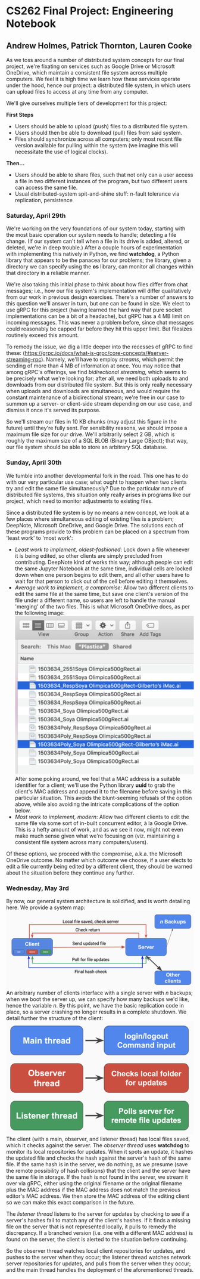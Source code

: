 # CS262 Final Project: Engineering Notebook
## Andrew Holmes, Patrick Thornton, Lauren Cooke

As we toss around a number of distributed system concepts for our final project, we're fixating on services such as Google Drive or Microsoft OneDrive, which maintain a consistent file system across multiple computers. We feel it is high time we learn how these services operate under the hood, hence our project: a distributed file system, in which users can upload files to access at any time from any computer.

We'll give ourselves multiple tiers of development for this project:

**First Steps**
 - Users should be able to upload (push) files to a distributed file system.
 - Users should then be able to download (pull) files from said system.
 - Files should synchronize across all computers; only most recent file version available for pulling within the system (we imagine this will necessitate the use of logical clocks).

**Then...**
- Users should be able to share files, such that not only can a user access a file in two different instances of the program, but two different users can access the same file.
- Usual distributed-system spit-and-shine stuff: *n*-fault tolerance via replication, persistence

### Saturday, April 29th

We're working on the very foundations of our system today, starting with the most basic operation our system needs to handle; detecting a file change. (If our system can't tell when a file in its drive is added, altered, or deleted, we're in deep trouble.) After a couple hours of experimentation with implementing this natively in Python, we find **watchdog**, a Python library that appears to be the panacea for our problems; the library, given a directory we can specify using the **os** library, can monitor all changes within that directory in a reliable manner.

We're also taking this initial phase to think about how files differ from chat messages; i.e., how our file system's implementation will differ qualitatively from our work in previous design exercises. There's a number of answers to this question we'll answer in turn, but one can be found in size. We elect to use gRPC for this project (having learned the hard way that pure socket implementations can be a bit of a headache), but gRPC has a 4 MB limit on incoming messages. This was never a problem before, since chat messages could reasonably be capped far before they hit this upper limit. But filesizes routinely exceed this amount.

To remedy the issue, we dig a little deeper into the recesses of gRPC to find these: (https://grpc.io/docs/what-is-grpc/core-concepts/#server-streaming-rpc). Namely, we'll have to employ *streams*, which permit the sending of more than 4 MB of information at once. You may notice that among gRPC's offerings, we find *bidirectional streaming*, which seems to be precisely what we're looking for; after all, we need both uploads to and downloads from our distributed file system. But this is only really necessary when uploads and downloads are simultaneous, and would require the constant maintenance of a bidirectional stream; we're free in our case to summon up a server- or client-side stream depending on our use case, and dismiss it once it's served its purpose.

So we'll stream our files in 10 KB chunks (may adjust this figure in the future) until they're fully sent. For sensibility reasons, we should impose a maximum file size for our drive. We'll arbitrarily select 2 GB, which is roughly the maximum size of a SQL BLOB (Binary Large OBject); that way, our file system should be able to store an arbitrary SQL database.

### Sunday, April 30th

We tumble into another developmental fork in the road. This one has to do with our very particular use case; what ought to happen when two clients try and edit the same file simultaneously? Due to the particular nature of distributed file systems, this situation only really arises in programs like our project, which need to monitor adjustments to existing files.

Since a distributed file system is by no means a new concept, we look at a few places where simultaneous editing of existing files is a problem; DeepNote, Microsoft OneDrive, and Google Drive. The solutions each of these programs provide to this problem can be placed on a spectrum from 'least work' to 'most work':

 - *Least work to implement, oldest-fashioned*: Lock down a file whenever it is being edited, so other clients are simply precluded from contributing. DeepNote kind of works this way; although people can edit the same Jupyter Notebook at the same time, individual cells are locked down when one person begins to edit them, and all other users have to wait for that person to click out of the cell before editing it themselves.
 - *Average work to implement, a compromise*: Allow two different clients to edit the same file at the same time, but save one client's version of the file under a different name, so users are left to handle the manual 'merging' of the two files. This is what Microsoft OneDrive does, as per the following image:
 ![onedrive screenshot](onedrive.png)
	After some poking around, we feel that a MAC address is a suitable identifier for a client; we'll use the Python library **uuid** to grab the client's MAC address and append it to the filename before saving in this particular situation. This avoids the blunt-seeming refusals of the option above, while also avoiding the intricate complications of the option below.
 - *Most work to implement, modern*: Allow two different clients to edit the same file via some sort of in-built concurrent editor, à la Google Drive. This is a hefty amount of work, and as we see it now, might not even make much sense given what we're focusing on (viz. maintaining a consistent file system across many computers/users). 

Of these options, we proceed with the compromise, a.k.a. the Microsoft OneDrive outcome. No matter which outcome we choose, if a user elects to edit a file currently being edited by a different client, they should be warned about the situation before they continue any further.

### Wednesday, May 3rd

By now, our general system architecture is solidified, and is worth detailing here. We provide a system map:
 ![system screenshot](server.png)
An arbitrary number of clients interface with a single server with *n* backups; when we boot the server up, we can specify how many backups we'd like, hence the variable *n*. By this point, we have the basic replication code in place, so a server crashing no longer results in a complete shutdown. We detail further the structure of the client:
 ![Client screenshot](client.png)
The client (with a main, observer, and listener thread) has local files saved, which it checks against the server. The *observer thread* uses **watchdog** to monitor its local repositories for updates. When it spots an update, it hashes the updated file and checks the hash against the server's hash of the same file. If the same hash is in the server, we do nothing, as we presume (save the remote possibility of hash collisions) that the client and the server have the same file in storage. If the hash is not found in the server, we stream it over via gRPC, either using the original filename or the original filename plus the MAC address if the MAC address does not match the previous editor's MAC address. We then store the MAC address of the editing client so we can make this exact comparison in the future.

The *listener thread* listens to the server for updates by checking to see if a server's hashes fail to match any of the client's hashes. If it finds a missing file on the server that is not represented locally, it pulls to remedy the discrepancy. If a branched version (i.e. one with a different MAC address) is found on the server, the client is alerted to the situation before continuing.

So the observer thread watches local client repositories for updates, and pushes to the server when they occur; the listener thread watches network server repositories for updates, and pulls from the server when they occur; and the main thread handles the deployment of the aforementioned threads. 
 



